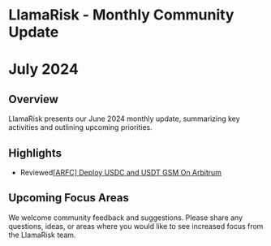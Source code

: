 # LlamaRisk - Monthly Community Update 

# July 2024

## Overview

LlamaRisk presents our June 2024 monthly update, summarizing key activities and outlining upcoming priorities.

## Highlights

- Reviewed[[ARFC] Deploy USDC and USDT GSM On Arbitrum](https://governance.aave.com/t/arfc-deploy-usdc-and-usdt-gsm-on-arbitrum/18111)

## Upcoming Focus Areas



We welcome community feedback and suggestions. Please share any questions, ideas, or areas where you would like to see increased focus from the LlamaRisk team.
